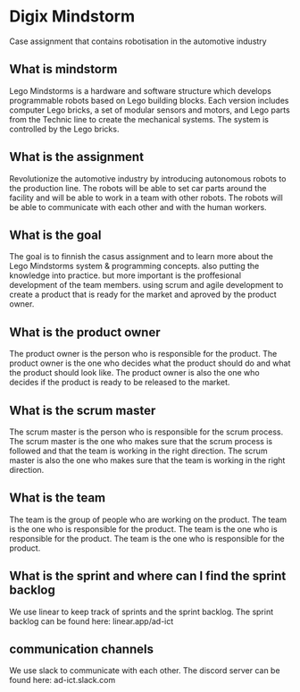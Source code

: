# Digix Mindstorm
Case assignment that contains robotisation in the automotive industry

## What is mindstorm
Lego Mindstorms is a hardware and software structure which develops programmable robots based on Lego building blocks. Each version includes computer Lego bricks, a set of modular sensors and motors, and Lego parts from the Technic line to create the mechanical systems. The system is controlled by the Lego bricks.

## What is the assignment
Revolutionize the automotive industry by introducing autonomous robots to the production line. The robots will be able to set car parts around the facility and will be able to work in a team with other robots. The robots will be able to communicate with each other and with the human workers. 

## What is the goal
The goal is to finnish the casus assignment and to learn more about the Lego Mindstorms system & programming concepts. also putting the knowledge into practice. but more important is the proffesional development of the team members. using scrum and agile development to create a product that is ready for the market and aproved by the product owner.

## What is the product owner
The product owner is the person who is responsible for the product. The product owner is the one who decides what the product should do and what the product should look like. The product owner is also the one who decides if the product is ready to be released to the market.

## What is the scrum master
The scrum master is the person who is responsible for the scrum process. The scrum master is the one who makes sure that the scrum process is followed and that the team is working in the right direction. The scrum master is also the one who makes sure that the team is working in the right direction.

## What is the team
The team is the group of people who are working on the product. The team is the one who is responsible for the product. The team is the one who is responsible for the product. The team is the one who is responsible for the product.

## What is the sprint and where can I find the sprint backlog
We use linear to keep track of sprints and the sprint backlog. The sprint backlog can be found here: linear.app/ad-ict

## communication channels
We use slack to communicate with each other. The discord server can be found here: ad-ict.slack.com